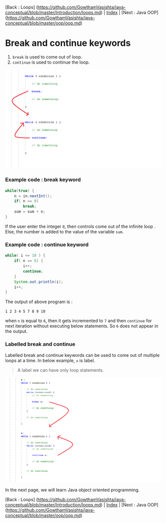 [Back : Loops] (https://github.com/GowthamVasishta/java-conceptual/blob/master/Introduction/loops.md) | [Index](https://github.com/GowthamVasishta/java-conceptual/tree/master/Introduction) | [Next : Java OOP] (https://github.com/GowthamVasishta/java-conceptual/blob/master/oop/oop.md)

# Break and continue keywords

 1. `break` is used to come out of loop.
 2. `continue` is used to continue the loop.

![Break and continue keywords](https://github.com/GowthamVasishta/java-conceptual/blob/master/Introduction/break.png)

### Example code : break keyword

```java
while(true) {
	n = in.nextInt();
	if( n == 0)
		break;
	sum = sum + n;
}

```
If the user enter the integer `0`, then controls come out of the infinite loop . Else, the number is added to the value of the variable `sum`.

### Example code : continue keyword

```java
while( i <= 10 ) {
	if( n == 6) {
		i++;
		continue;
	}
	System.out.println(i);
	i++;
}

```

The output of above program is : 

    1 2 3 4 5 7 8 9 10

when `n` is equal to `6`, then it gets incremented to `7` and then `continue` for next iteration without executing below statements. So `6` does not appear in the output.

### Labelled break and continue

Labelled break and continue keywords can be used to come out of multiple loops at a time. In below example, `x` is label.

> A label we can have only loop statements.

![Labelled break and continue](https://github.com/GowthamVasishta/java-conceptual/blob/master/Introduction/label.png)

In the next page, we will learn Java object oriented programming.

[Back : Loops] (https://github.com/GowthamVasishta/java-conceptual/blob/master/Introduction/loops.md) | [Index](https://github.com/GowthamVasishta/java-conceptual/tree/master/Introduction) | [Next : Java OOP] (https://github.com/GowthamVasishta/java-conceptual/blob/master/oop/oop.md)

